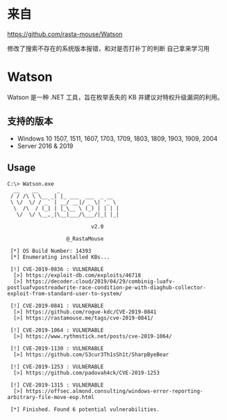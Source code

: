 

# 来自 

https://github.com/rasta-mouse/Watson

修改了搜索不存在的系统版本报错，和对是否打补丁的判断
自己拿来学习用

# Watson

Watson 是一种 .NET 工具，旨在枚举丢失的 KB 并建议对特权升级漏洞的利用。

## 支持的版本

- Windows 10 1507, 1511, 1607, 1703, 1709, 1803, 1809, 1903, 1909, 2004
- Server 2016 & 2019

## Usage

```
C:\> Watson.exe
  __    __      _
 / / /\ \ \__ _| |_ ___  ___  _ __
 \ \/  \/ / _` | __/ __|/ _ \| '_ \
  \  /\  / (_| | |_\__ \ (_) | | | |
   \/  \/ \__,_|\__|___/\___/|_| |_|

                           v2.0

                   @_RastaMouse

 [*] OS Build Number: 14393
 [*] Enumerating installed KBs...

 [!] CVE-2019-0836 : VULNERABLE
  [>] https://exploit-db.com/exploits/46718
  [>] https://decoder.cloud/2019/04/29/combinig-luafv-postluafvpostreadwrite-race-condition-pe-with-diaghub-collector-exploit-from-standard-user-to-system/

 [!] CVE-2019-0841 : VULNERABLE
  [>] https://github.com/rogue-kdc/CVE-2019-0841
  [>] https://rastamouse.me/tags/cve-2019-0841/

 [!] CVE-2019-1064 : VULNERABLE
  [>] https://www.rythmstick.net/posts/cve-2019-1064/

 [!] CVE-2019-1130 : VULNERABLE
  [>] https://github.com/S3cur3Th1sSh1t/SharpByeBear

 [!] CVE-2019-1253 : VULNERABLE
  [>] https://github.com/padovah4ck/CVE-2019-1253

 [!] CVE-2019-1315 : VULNERABLE
  [>] https://offsec.almond.consulting/windows-error-reporting-arbitrary-file-move-eop.html

 [*] Finished. Found 6 potential vulnerabilities.
```



